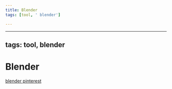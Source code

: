 ```yaml
---
title: Blender
tags: [tool, ' blender']

---
```


---
tags: tool, blender
---
# Blender

[blender pinterest](https://www.pinterest.com/learninglabpins/toolblender/)